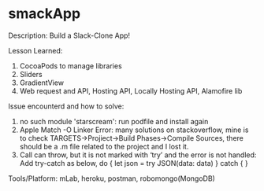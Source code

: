 # smackApp

Description:
Build a Slack-Clone App!

Lesson Learned:
1. CocoaPods to manage libraries
2. Sliders
3. GradientView
4. Web request and API, Hosting API, Locally Hosting API, Alamofire lib

Issue encounterd and how to solve:
1. no such module 'starscream': run podfile and install again
2. Apple Match -O Linker Error: many solutions on stackoverflow, mine is to check TARGETS->Projiect->Build Phases->Compile Sources, there should be a .m file related to the project and I lost it.
3. Call can throw, but it is not marked with ‘try’ and the error is not handled:
    Add try-catch as below,
    do {
        let json = try JSON(data: data)
    }
    catch {
    }

Tools/Platform:
mLab, heroku, postman, robomongo(MongoDB)

